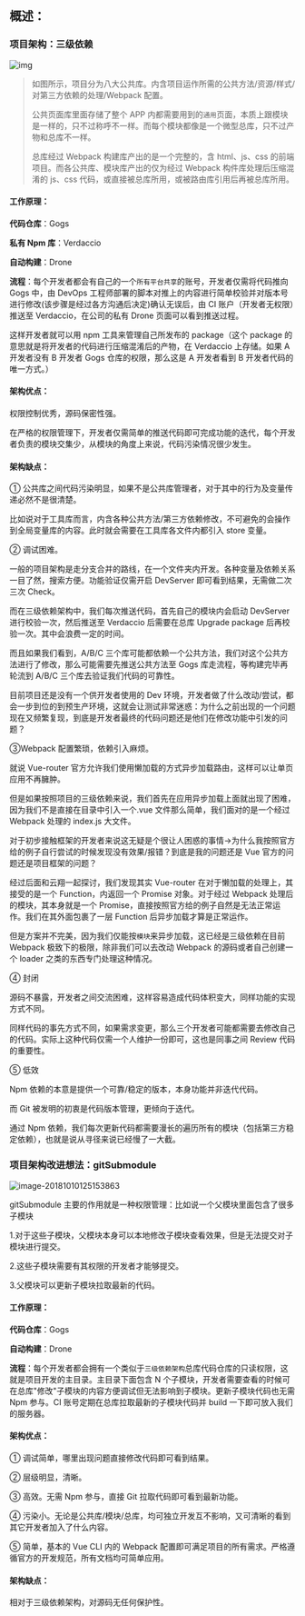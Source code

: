## 概述：

### 项目架构：三级依赖

![img](/MyBlog/三级依赖架构图.png)

> 如图所示，项目分为八大公共库。内含项目运作所需的公共方法/资源/样式/对第三方依赖的处理/Webpack 配置。
>
> 公共页面库里面存储了整个 APP 内都需要用到的`通用`页面，本质上跟模块是一样的，只不过称呼不一样。而每个模块都像是一个微型总库，只不过产物和总库不一样。
>
> 总库经过 Webpack 构建库产出的是一个完整的，含 html、js、css 的前端项目。而各公共库、模块库产出的仅为经过 Webpack 构件库处理后压缩混淆的 js、css 代码，或直接被总库所用，或被路由库引用后再被总库所用。

#### 工作原理：

**代码仓库**：Gogs

**私有 Npm 库**：Verdaccio

**自动构建**：Drone

**流程**：每个开发者都会有自己的一个`所有平台共享`的账号，开发者仅需将代码推向 Gogs 中，由 DevOps 工程师部署的脚本对推上的内容进行简单校验并对版本号进行修改(该步骤是经过各方沟通后决定)确认无误后，由 CI 账户（开发者无权限）推送至 Verdaccio，在公司的私有 Drone 页面可以看到推送过程。

这样开发者就可以用 npm 工具来管理自己所发布的 package（这个 package 的意思就是将开发者的代码进行压缩混淆后的产物，在 Verdaccio 上存储。如果 A 开发者没有 B 开发者 Gogs 仓库的权限，那么这是 A 开发者看到 B 开发者代码的唯一方式。）

#### 架构优点：

权限控制优秀，源码保密性强。

在严格的权限管理下，开发者仅需简单的推送代码即可完成功能的迭代，每个开发者负责的模块交集少，从模块的角度上来说，代码污染情况很少发生。

#### 架构缺点：

① 公共库之间代码污染明显，如果不是公共库管理者，对于其中的行为及变量传递必然不是很清楚。

比如说对于工具库而言，内含各种公共方法/第三方依赖修改，不可避免的会操作到全局变量库的内容。此时就会需要在工具库各文件内都引入 store 变量。

② 调试困难。

一般的项目架构是走分支合并的路线，在一个文件夹内开发。各种变量及依赖关系一目了然，搜索方便。功能验证仅需开启 DevServer 即可看到结果，无需做二次三次 Check。

而在三级依赖架构中，我们每次推送代码，首先自己的模块内会启动 DevServer 进行校验一次，然后推送至 Verdaccio 后需要在总库 Upgrade package 后再校验一次。其中会浪费一定的时间。

而且如果我们看到，A/B/C 三个库可能都依赖一个公共方法，我们对这个公共方法进行了修改，那么可能需要先推送公共方法至 Gogs 库走流程，等构建完毕再轮流到 A/B/C 三个库去验证我们代码的可靠性。

目前项目还是没有一个供开发者使用的 Dev 环境，开发者做了什么改动/尝试，都会一步到位的到预生产环境，这就会让测试非常迷惑：为什么之前出现的一个问题现在又频繁复现，到底是开发者最终的代码问题还是他们在修改功能中引发的问题？

③Webpack 配置繁琐，依赖引入麻烦。

就说 Vue-router 官方允许我们使用懒加载的方式异步加载路由，这样可以让单页应用不再臃肿。

但是如果按照项目的三级依赖来说，我们首先在应用异步加载上面就出现了困难，因为我们不是直接在目录中引入一个.vue 文件那么简单，我们面对的是一个经过 Webpack 处理的 index.js 大文件。

对于初步接触框架的开发者来说这无疑是个很让人困惑的事情->为什么我按照官方给的例子自行尝试的时候发现没有效果/报错？到底是我的问题还是 Vue 官方的问题还是项目框架的问题？

经过后面和云翔一起探讨，我们发现其实 Vue-router 在对于懒加载的处理上，其接受的是一个 Function，内返回一个 Promise 对象。对于经过 Webpack 处理后的模块，其本身就是一个 Promise，直接按照官方给的例子自然是无法正常运作。我们在其外面包裹了一层 Function 后异步加载才算是正常运作。

但是方案并不完美，因为我们仅能按`模块`来异步加载，这已经是三级依赖在目前 Webpack 极致下的极限，除非我们可以去改动 Webpack 的源码或者自己创建一个 loader 之类的东西专门处理这种情况。

④ 封闭

源码不暴露，开发者之间交流困难，这样容易造成代码体积变大，同样功能的实现方式不同。

同样代码的事先方式不同，如果需求变更，那么三个开发者可能都需要去修改自己的代码。实际上这种代码仅需一个人维护一份即可，这也是同事之间 Review 代码的重要性。

⑤ 低效

Npm 依赖的本意是提供一个可靠/稳定的版本，本身功能并非迭代代码。

而 Git 被发明的初衷是代码版本管理，更倾向于迭代。

通过 Npm 依赖，我们每次更新代码都需要漫长的遍历所有的模块（包括第三方稳定依赖），也就是说从寻径来说已经慢了一大截。

### 项目架构改进想法：gitSubmodule

![image-20181010125153863](/MyBlog/gitsubmodule架构图.jpg)

gitSubmodule 主要的作用就是一种权限管理：比如说一个父模块里面包含了很多子模块

1.对于这些子模块，父模块本身可以本地修改子模块查看效果，但是无法提交对子模块进行提交。

2.这些子模块需要有其权限的开发者才能够提交。

3.父模块可以更新子模块拉取最新的代码。

#### 工作原理：

**代码仓库**：Gogs

**自动构建**：Drone

**流程**：每个开发者都会拥有一个类似于`三级依赖架构`总库代码仓库的只读权限，这就是项目开发的主目录。主目录下面包含 N 个子模块，开发者需要查看的时候可在总库"修改"子模块的内容方便调试但无法影响到子模块。更新子模块代码也无需 Npm 参与。CI 账号定期在总库拉取最新的子模块代码并 build 一下即可放入我们的服务器。

#### 架构优点：

① 调试简单，哪里出现问题直接修改代码即可看到结果。

② 层级明显，清晰。

③ 高效。无需 Npm 参与，直接 Git 拉取代码即可看到最新功能。

④ 污染小。无论是公共库/模块/总库，均可独立开发互不影响，又可清晰的看到其它开发者加入了什么内容。

⑤ 简单，基本的 Vue CLI 内的 Webpack 配置即可满足项目的所有需求。严格遵循官方的开发规范，所有文档均可简单应用。

#### 架构缺点：

相对于三级依赖架构，对源码无任何保护性。

